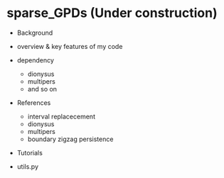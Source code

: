 # sparse_GPDs (Under construction)

- Background

- overview & key features of my code

- dependency
  - dionysus
  - multipers
  - and so on

- References
  - interval replacecement
  - dionysus
  - multipers
  - boundary zigzag persistence

- Tutorials

- utils.py
